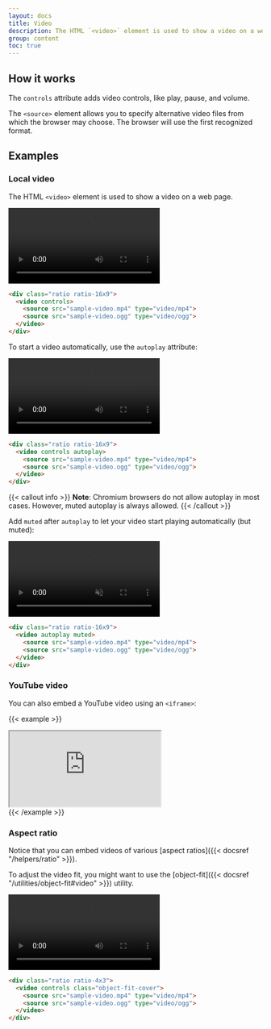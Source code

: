 ```yaml
---
layout: docs
title: Video
description: The HTML `<video>` element is used to show a video on a web page.
group: content
toc: true
---
```


## How it works

The `controls` attribute adds video controls, like play, pause, and volume.

The `<source>` element allows you to specify alternative video files from which the browser may choose.
The browser will use the first recognized format.

## Examples

### Local video

The HTML `<video>` element is used to show a video on a web page.

<div class="bd-example">
  <div class="ratio ratio-16x9">
    <video controls>
      <source src="/assets/media/sample-video.mp4" type="video/mp4">
      <source src="/assets/media/sample-video.ogg" type="video/ogg">
    </video>
  </div>
</div>

```html
<div class="ratio ratio-16x9">
  <video controls>
    <source src="sample-video.mp4" type="video/mp4">
    <source src="sample-video.ogg" type="video/ogg">
  </video>
</div>
```

To start a video automatically, use the `autoplay` attribute:

<div class="bd-example">
  <div class="ratio ratio-16x9">
    <video controls autoplay>
      <source src="/assets/media/sample-video.mp4" type="video/mp4">
      <source src="/assets/media/sample-video.ogg" type="video/ogg">
    </video>
  </div>
</div>

```html
<div class="ratio ratio-16x9">
  <video controls autoplay>
    <source src="sample-video.mp4" type="video/mp4">
    <source src="sample-video.ogg" type="video/ogg">
  </video>
</div>
```

{{< callout info >}}
**Note**: Chromium browsers do not allow autoplay in most cases. However, muted autoplay is always allowed.
{{< /callout >}}

Add `muted` after `autoplay` to let your video start playing automatically (but muted):

<div class="bd-example">
  <div class="ratio ratio-16x9">
    <video autoplay muted>
      <source src="/assets/media/sample-video.mp4" type="video/mp4">
      <source src="/assets/media/sample-video.ogg" type="video/ogg">
    </video>
  </div>
</div>

```html
<div class="ratio ratio-16x9">
  <video autoplay muted>
    <source src="sample-video.mp4" type="video/mp4">
    <source src="sample-video.ogg" type="video/ogg">
  </video>
</div>
```

### YouTube video

You can also embed a YouTube video using an `<iframe>`:

{{< example >}}
<div class="ratio ratio-16x9">
  <iframe src="https://www.youtube.com/embed/zpOULjyy-n8?rel=0" title="YouTube video" allowfullscreen></iframe>
</div>
{{< /example >}}

### Aspect ratio

Notice that you can embed videos of various [aspect ratios]({{< docsref "/helpers/ratio" >}}).

To adjust the video fit, you might want to use the [object-fit]({{< docsref "/utilities/object-fit#video" >}}) utility.

<div class="bd-example">
  <div class="ratio ratio-4x3">
    <video controls class="object-fit-cover">
      <source src="/assets/media/sample-video.mp4" type="video/mp4">
      <source src="/assets/media/sample-video.ogg" type="video/ogg">
    </video>
  </div>
</div>

```html
<div class="ratio ratio-4x3">
  <video controls class="object-fit-cover">
    <source src="sample-video.mp4" type="video/mp4">
    <source src="sample-video.ogg" type="video/ogg">
  </video>
</div>
```
